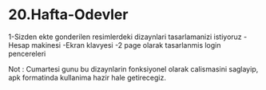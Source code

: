 # 20.Hafta-Odevler

1-Sizden ekte gonderilen resimlerdeki dizaynlari tasarlamanizi istiyoruz
	-Hesap makinesi 
	-Ekran klavyesi
	-2 page olarak tasarlanmis login pencereleri

Not : Cumartesi gunu bu dizaynlarin fonksiyonel olarak calismasini saglayip, apk formatinda kullanima hazir hale getirecegiz.
